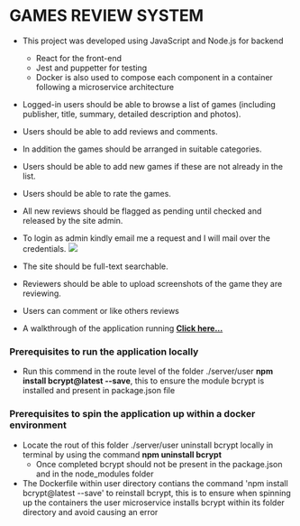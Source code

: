 # GAMES REVIEW SYSTEM
 * This project was developed using JavaScript and Node.js for backend
   * React for the front-end
   * Jest and puppetter for testing
   * Docker is also used to compose each component in a container following a microservice architecture
 * Logged-in users should be able to browse a list of games (including publisher, title, summary, detailed description and photos).
 * Users should be able to add reviews and comments.

 * In addition the games should be arranged in suitable categories.
 * Users should be able to add new games if these are not already in the list.
 * Users should be able to rate the games.
 * All new reviews should be flagged as pending until checked and released by the site admin.
  * To login as admin kindly email me a request and I will mail over the credentials.
<a href="mailto:dianamajek.dd@gmail.com?"><img src="https://img.shields.io/badge/gmail-%23DD0031.svg?&style=for-the-badge&logo=gmail&logoColor=white"/></a>

 * The site should be full-text searchable.
 * Reviewers should be able to upload screenshots of the game they are reviewing.
 * Users can comment or like others reviews

* A walkthrough of the application running [__Click here...__](https://drive.google.com/file/d/1N5KJgeXPstbZcRQz4kOEc65C5pSPcz6T/view?usp=sharing)

### Prerequisites to run the application locally
* Run this commend in the route level of the folder ./server/user __npm install bcrypt@latest --save__, this to ensure the module bcrypt is installed and present in package.json file

### Prerequisites to spin the application up within a docker environment
  * Locate the rout of this folder ./server/user uninstall bcrypt locally in terminal by using the command __npm uninstall bcrypt__
    * Once completed bcrypt should not be present in the package.json and in the node_modules folder
  * The Dockerfile within user directory contians the command 'npm install bcrypt@latest --save' to reinstall bcrypt, this is to ensure when spinning up the containers the user microservice installs bcrypt within its folder directory and avoid causing an error
